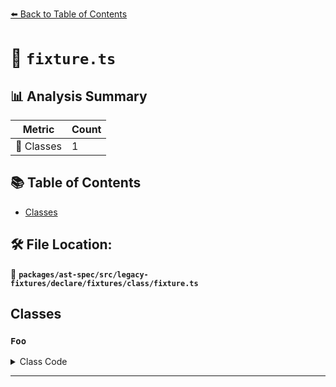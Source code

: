 [⬅️ Back to Table of Contents](../../../../../../../index.md)

# 📄 `fixture.ts`

## 📊 Analysis Summary

| Metric | Count |
|--------|-------|
| 🧱 Classes | 1 |

## 📚 Table of Contents

- [Classes](#classes)

## 🛠️ File Location:
📂 **`packages/ast-spec/src/legacy-fixtures/declare/fixtures/class/fixture.ts`**

## Classes

### `Foo`

<details><summary>Class Code</summary>

```ts
declare class Foo {}
```
</details>


---